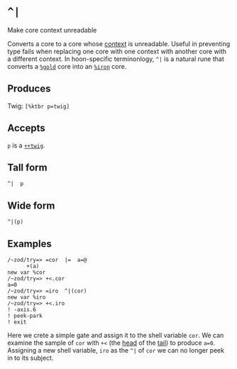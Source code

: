 `^|`
====

Make core context unreadable

Converts a core to a core whose [context]() is unreadable. Useful
in preventing type fails when replacing one core with one context
with another core with a different context. In hoon-specific
terminonlogy, `^|` is a natural rune that converts a [`%gold`]()
core into an [`%iron`]() core.

Produces
--------

Twig: `[%ktbr p=twig]`

Accepts
-------

`p` is a [`++twig`]().

Tall form
---------

    ^|  p

Wide form
---------

    ^|(p)

Examples
--------

    /~zod/try=> =cor  |=  a=@
          +(a)
    new var %cor
    /~zod/try=> +<.cor
    a=0
    /~zod/try=> =iro  ^|(cor)
    new var %iro
    /~zod/try=> +<.iro
    ! -axis.6
    ! peek-park
    ! exit

Here we crete a simple gate and assign it to the shell variable
`cor`.  We can examine the sample of `cor` with `+<` (the
[head]() of the [tail]()) to produce `a=0`. Assigning a new shell
variable, `iro` as the `^|` of `cor` we can no longer peek in to
its subject.
